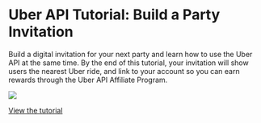 # Uber API Tutorial: Build a Party Invitation

Build a digital invitation for your next party and learn how to use the Uber API at the same time. By the end of this tutorial, your invitation will show users the nearest Uber ride, and link to your account so you can earn rewards through the Uber API Affiliate Program.

[![](http://i.imgur.com/PBSWIdy.png)](http://thinkful.com/learn/uber-api)

[View the tutorial](http://thinkful.com/learn/uber-api)
